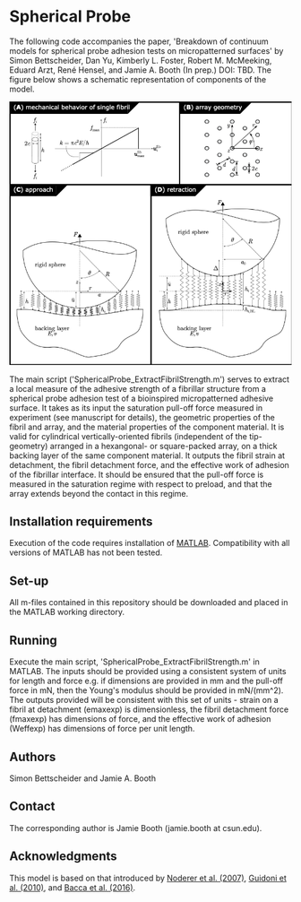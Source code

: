 # Spherical Probe

The following code accompanies the paper, 'Breakdown of continuum models for spherical probe adhesion tests on micropatterned surfaces' by Simon Bettscheider, Dan Yu, Kimberly L. Foster, Robert M. McMeeking, Eduard Arzt, René Hensel, and Jamie A. Booth (In prep.) DOI: TBD. The figure below shows a schematic representation of components of the model.

![Schematic](Schematic.png)

The main script ('SphericalProbe_ExtractFibrilStrength.m') serves to extract a local measure of the adhesive strength of a fibrillar structure from a spherical probe adhesion test of a bioinspired micropatterned adhesive surface. It takes as its input the saturation pull-off force measured in experiment (see manuscript for details), the geometric properties of the fibril and array, and the material properties of the component material. It is valid for cylindrical vertically-oriented fibrils (independent of the tip-geometry) arranged in a hexangonal- or square-packed array, on a thick backing layer of the same component material. It outputs the fibril strain at detachment, the fibril detachment force, and the effective work of adhesion of the fibrillar interface. It should be ensured that the pull-off force is measured in the saturation regime with respect to preload, and that the array extends beyond the contact in this regime.

## Installation requirements

Execution of the code requires installation of [MATLAB](https://www.mathworks.com/products/matlab.html). Compatibility with all versions of MATLAB has not been tested.

## Set-up

All m-files contained in this repository should be downloaded and placed in the MATLAB working directory.

## Running

Execute the main script, 'SphericalProbe_ExtractFibrilStrength.m' in MATLAB. The inputs should be provided using a consistent system of units for length and force e.g. if dimensions are provided in mm and the pull-off force in mN, then the Young's modulus should be provided in mN/(mm^2). The outputs provided will be consistent with this set of units - strain on a fibril at detachment (emaxexp) is dimensionless, the fibril detachment force (fmaxexp) has dimensions of force, and the effective work of adhesion (Weffexp) has dimensions of force per unit length.

## Authors

Simon Bettscheider and Jamie A. Booth

## Contact

The corresponding author is Jamie Booth (jamie.booth at csun.edu).

## Acknowledgments

This model is based on that introduced by [Noderer et al. (2007)](https://doi.org/10.1098/rspa.2007.1891), [Guidoni et al. (2010)](https://doi.org/10.1016/j.jmps.2010.07.009), and [Bacca et al. (2016)](https://doi.org/10.1016/j.jmps.2016.04.008).

